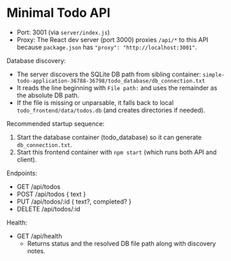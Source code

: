 # Minimal Todo API

- Port: 3001 (via `server/index.js`)
- Proxy: The React dev server (port 3000) proxies `/api/*` to this API because `package.json` has `"proxy": "http://localhost:3001"`.

Database discovery:
- The server discovers the SQLite DB path from sibling container:
  `simple-todo-application-36788-36798/todo_database/db_connection.txt`
- It reads the line beginning with `File path:` and uses the remainder as the absolute DB path.
- If the file is missing or unparsable, it falls back to local `todo_frontend/data/todos.db` (and creates directories if needed).

Recommended startup sequence:
1) Start the database container (todo_database) so it can generate `db_connection.txt`.
2) Start this frontend container with `npm start` (which runs both API and client).

Endpoints:
- GET /api/todos
- POST /api/todos { text }
- PUT /api/todos/:id { text?, completed? }
- DELETE /api/todos/:id

Health:
- GET /api/health
  - Returns status and the resolved DB file path along with discovery notes.
